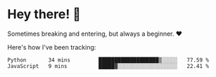 # Hey there! 👋
Sometimes breaking and entering, but always a beginner. ❤️

Here's how I've been tracking:
<!--START_SECTION:waka-->

```text
Python       34 mins         ███████████████████▒░░░░░   77.59 %
JavaScript   9 mins          █████▓░░░░░░░░░░░░░░░░░░░   22.41 %
```

<!--END_SECTION:waka-->
